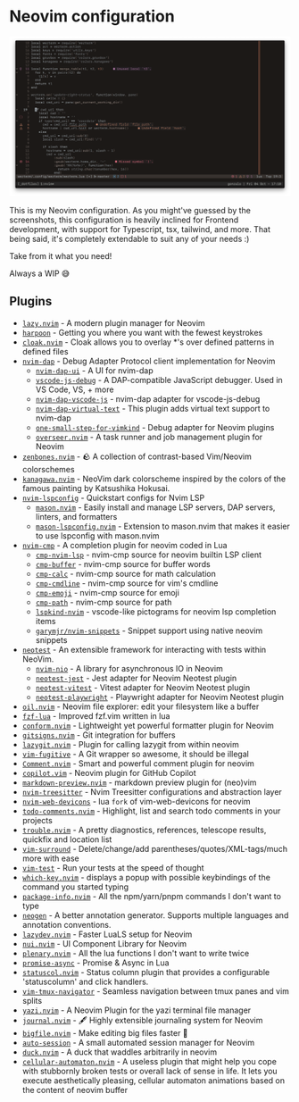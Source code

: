 # Neovim configuration

<img src="/other/images/screenshot.png" alt="Dotfiles screenshot" />

This is my Neovim configuration. As you might've guessed by the screenshots, this configuration is heavily inclined for
Frontend development, with support for Typescript, tsx, tailwind, and more. That being said, it's completely extendable
to suit any of your needs :)

Take from it what you need!

Always a WIP 😅

## Plugins

- [`lazy.nvim`](https://github.com/folke/lazy.nvim) - A modern plugin manager for Neovim
- [`harpoon`](https://github.com/ThePrimeagen/harpoon/tree/harpoon2) - Getting you where you want with the fewest keystrokes
- [`cloak.nvim`](https://github.com/laytan/cloak.nvim) - Cloak allows you to overlay \*'s over defined patterns in defined files
- [`nvim-dap`](https://github.com/mfussenegger/nvim-dap) - Debug Adapter Protocol client implementation for Neovim
  - [`nvim-dap-ui`](https://github.com/rcarriga/nvim-dap-ui) - A UI for nvim-dap
  - [`vscode-js-debug`](https://github.com/microsoft/vscode-js-debug) - A DAP-compatible JavaScript debugger. Used in VS Code, VS, + more
  - [`nvim-dap-vscode-js`](https://github.com/mxsdev/nvim-dap-vscode-js) - nvim-dap adapter for vscode-js-debug
  - [`nvim-dap-virtual-text`](https://github.com/theHamsta/nvim-dap-virtual-text) - This plugin adds virtual text support to nvim-dap
  - [`one-small-step-for-vimkind`](https://github.com/jbyuki/one-small-step-for-vimkind) - Debug adapter for Neovim plugins
  - [`overseer.nvim`](https://github.com/stevearc/overseer.nvim) - A task runner and job management plugin for Neovim
- [`zenbones.nvim`](https://github.com/zenbones-theme/zenbones.nvim/tree/main) - 🪨 A collection of contrast-based Vim/Neovim colorschemes
- [`kanagawa.nvim`](https://github.com/rebelot/kanagawa.nvim) - NeoVim dark colorscheme inspired by the colors of the famous painting by Katsushika Hokusai.
- [`nvim-lspconfig`](https://github.com/neovim/nvim-lspconfig) - Quickstart configs for Nvim LSP
  - [`mason.nvim`](https://github.com/williamboman/mason.nvim) - Easily install and manage LSP servers, DAP servers, linters, and formatters
  - [`mason-lspconfig.nvim`](https://github.com/williamboman/mason-lspconfig.nvim) - Extension to mason.nvim that makes it easier to use lspconfig with mason.nvim
- [`nvim-cmp`](https://github.com/hrsh7th/nvim-cmp) - A completion plugin for neovim coded in Lua
  - [`cmp-nvim-lsp`](https://github.com/hrsh7th/cmp-nvim-lsp) - nvim-cmp source for neovim builtin LSP client
  - [`cmp-buffer`](https://github.com/hrsh7th/cmp-buffer) - nvim-cmp source for buffer words
  - [`cmp-calc`](https://github.com/hrsh7th/cmp-calc) - nvim-cmp source for math calculation
  - [`cmp-cmdline`](https://github.com/hrsh7th/cmp-cmdline) - nvim-cmp source for vim's cmdline
  - [`cmp-emoji`](https://github.com/hrsh7th/cmp-emoji) - nvim-cmp source for emoji
  - [`cmp-path`](https://github.com/hrsh7th/cmp-path) - nvim-cmp source for path
  - [`lspkind-nvim`](https://github.com/onsails/lspkind.nvim) - vscode-like pictograms for neovim lsp completion items
  - [`garymjr/nvim-snippets`](https://github.com/garymjr/nvim-snippets) - Snippet support using native neovim snippets
- [`neotest`](https://github.com/nvim-neotest/neotest) - An extensible framework for interacting with tests within NeoVim.
  - [`nvim-nio`](https://github.com/nvim-neotest/nvim-nio) - A library for asynchronous IO in Neovim
  - [`neotest-jest`](https://github.com/nvim-neotest/neotest-jest) - Jest adapter for Neovim Neotest plugin
  - [`neotest-vitest`](https://github.com/marilari88/neotest-vitest) - Vitest adapter for Neovim Neotest plugin
  - [`neotest-playwright`](https://github.com/thenbe/neotest-playwright) - Playwright adapter for Neovim Neotest plugin
- [`oil.nvim`](https://github.com/stevearc/oil.nvim) - Neovim file explorer: edit your filesystem like a buffer
- [`fzf-lua`](https://github.com/ibhagwan/fzf-lua) - Improved fzf.vim written in lua
- [`conform.nvim`](https://github.com/stevearc/conform.nvim) - Lightweight yet powerful formatter plugin for Neovim
- [`gitsigns.nvim`](https://github.com/lewis6991/gitsigns.nvim) - Git integration for buffers
- [`lazygit.nvim`](https://github.com/kdheepak/lazygit.nvim) - Plugin for calling lazygit from within neovim
- [`vim-fugitive`](https://github.com/tpope/vim-fugitive) - A Git wrapper so awesome, it should be illegal
- [`Comment.nvim`](https://github.com/numToStr/Comment.nvim) - Smart and powerful comment plugin for neovim
- [`copilot.vim`](https://github.com/github/copilot.vim) - Neovim plugin for GitHub Copilot
- [`markdown-preview.nvim`](https://github.com/iamcco/markdown-preview.nvim) - markdown preview plugin for (neo)vim
- [`nvim-treesitter`](https://github.com/nvim-treesitter/nvim-treesitter) - Nvim Treesitter configurations and abstraction layer
- [`nvim-web-devicons`](https://github.com/nvim-tree/nvim-web-devicons) - lua `fork` of vim-web-devicons for neovim
- [`todo-comments.nvim`](https://github.com/folke/todo-comments.nvim) - Highlight, list and search todo comments in your projects
- [`trouble.nvim`](https://github.com/folke/trouble.nvim) - A pretty diagnostics, references, telescope results, quickfix and location list
- [`vim-surround`](https://github.com/tpope/vim-surround) - Delete/change/add parentheses/quotes/XML-tags/much more with ease
- [`vim-test`](https://github.com/vim-test/vim-test) - Run your tests at the speed of thought
- [`which-key.nvim`](https://github.com/folke/which-key.nvim) - displays a popup with possible keybindings of the command you started typing
- [`package-info.nvim`](https://github.com/vuki656/package-info.nvim) - All the npm/yarn/pnpm commands I don't want to type
- [`neogen`](https://github.com/danymat/neogen) - A better annotation generator. Supports multiple languages and annotation conventions.
- [`lazydev.nvim`](https://github.com/folke/lazydev.nvim) - Faster LuaLS setup for Neovim
- [`nui.nvim`](https://github.com/MunifTanjim/nui.nvim) - UI Component Library for Neovim
- [`plenary.nvim`](https://github.com/nvim-lua/plenary.nvim) - All the lua functions I don't want to write twice
- [`promise-async`](https://github.com/kevinhwang91/promise-async) - Promise & Async in Lua
- [`statuscol.nvim`](https://github.com/luukvbaal/statuscol.nvim) - Status column plugin that provides a configurable 'statuscolumn' and click handlers.
- [`vim-tmux-navigator`](https://github.com/christoomey/vim-tmux-navigator) - Seamless navigation between tmux panes and vim splits
- [`yazi.nvim`](https://github.com/mikavilpas/yazi.nvim) - A Neovim Plugin for the yazi terminal file manager
- [`journal.nvim`](https://github.com/jakobkhansen/journal.nvim) - 🖋️ Highly extensible journaling system for Neovim
- [`bigfile.nvim`](https://github.com/LunarVim/bigfile.nvim) - Make editing big files faster 🚀
- [`auto-session`](https://github.com/rmagatti/auto-session) - A small automated session manager for Neovim
- [`duck.nvim`](https://github.com/tamton-aquib/duck.nvim/tree/main) - A duck that waddles arbitrarily in neovim
- [`cellular-automaton.nvim`](https://github.com/Eandrju/cellular-automaton.nvim) - A useless plugin that might help you cope with stubbornly broken tests or overall lack of sense in life. It lets you execute aesthetically pleasing, cellular automaton animations based on the content of neovim buffer
